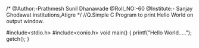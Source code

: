 /*
@Author:-Prathmesh Sunil Dhanawade
@Roll_NO:-60
@Institute:- Sanjay Ghodawat institutions,Atigre
*/
//Q.Simple C Program to print Hello World on output window.

#include<stdio.h>
#include<conio.h>
void main()
{
printf("Hello World.....");
getch();
}
